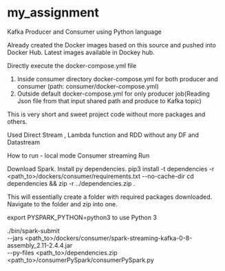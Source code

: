 # my_assignment
Kafka Producer and Consumer using Python language

Already created the Docker images based on this source and pushed into Docker Hub. Latest images available in Dockey hub.

Directly execute the docker-compose.yml file
1. Inside consumer directory docker-compose.yml for both producer and consumer (path: consumer/docker-compose.yml)
2. Outside default docker-compose.yml for only producer job(Reading Json file from that input shared path and produce to Kafka topic)

This is very short and sweet project code without more packages and others.

Used Direct Stream , Lambda function and RDD without any DF and Datastream


How to run - local mode
Consumer streaming Run

Download Spark. Install py dependencies. pip3 install -t dependencies -r <path_to>/dockers/consumer/requirements.txt --no-cache-dir cd dependencies && zip -r ../dependencies.zip .

This will essentially create a folder with required packages downloaded. Navigate to the folder and zip into one.

export PYSPARK_PYTHON=python3 to use Python 3

./bin/spark-submit \
      --jars <path_to>/dockers/consumer/spark-streaming-kafka-0-8-assembly_2.11-2.4.4.jar \
      --py-files <path_to>/dependencies.zip \
      <path_to>/consumerPySpark/consumerPySpark.py

